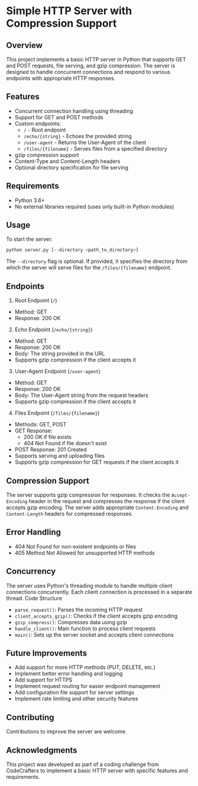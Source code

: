 # Simple HTTP Server with Compression Support

## Overview

This project implements a basic HTTP server in Python that supports GET and POST requests, file serving, and gzip compression. The server is designed to handle concurrent connections and respond to various endpoints with appropriate HTTP responses.

## Features

- Concurrent connection handling using threading
- Support for GET and POST methods
- Custom endpoints:
  - `/` - Root endpoint
  - `/echo/{string}` - Echoes the provided string
  - `/user-agent` - Returns the User-Agent of the client
  - `/files/{filename}` - Serves files from a specified directory
- gzip compression support
- Content-Type and Content-Length headers
- Optional directory specification for file serving

## Requirements

- Python 3.6+
- No external libraries required (uses only built-in Python modules)

## Usage

To start the server:

```bash
python server.py [--directory <path_to_directory>]
```
The ```--directory``` flag is optional. If provided, it specifies the directory from which the server will serve files for the ```/files/{filename}``` endpoint.

## Endpoints
1. Root Endpoint (```/```)
- Method: GET
- Response: 200 OK

2. Echo Endpoint (```/echo/{string}```)
- Method: GET
- Response: 200 OK
- Body: The string provided in the URL
- Supports gzip compression if the client accepts it

3. User-Agent Endpoint (```/user-agent```)
- Method: GET
- Response: 200 OK
- Body: The User-Agent string from the request headers
- Supports gzip compression if the client accepts it

4. Files Endpoint (```/files/{filename}```)
- Methods: GET, POST
- GET Response:
    - 200 OK if file exists
    - 404 Not Found if file doesn't exist
- POST Response: 201 Created
- Supports serving and uploading files
- Supports gzip compression for GET requests if the client accepts it

## Compression Support
The server supports gzip compression for responses. It checks the ```Accept-Encoding``` header in the request and compresses the response if the client accepts gzip encoding. The server adds appropriate ```Content-Encoding``` and ```Content-Length``` headers for compressed responses.

## Error Handling
+ 404 Not Found for non-existent endpoints or files
+ 405 Method Not Allowed for unsupported HTTP methods

## Concurrency
The server uses Python's threading module to handle multiple client connections concurrently. Each client connection is processed in a separate thread.
Code Structure
+ ```parse_request()```: Parses the incoming HTTP request
+ ```client_accepts_gzip()```: Checks if the client accepts gzip encoding
+ ```gzip_compress()```: Compresses data using gzip
+ ```handle_client()```: Main function to process client requests
+ ```main()```: Sets up the server socket and accepts client connections

## Future Improvements
+ Add support for more HTTP methods (PUT, DELETE, etc.)
+ Implement better error handling and logging
+ Add support for HTTPS
+ Implement request routing for easier endpoint management
+ Add configuration file support for server settings
+ Implement rate limiting and other security features

## Contributing
Contributions to improve the server are welcome.

## Acknowledgments
This project was developed as part of a coding challenge from CodeCrafters to implement a basic HTTP server with specific features and requirements.

